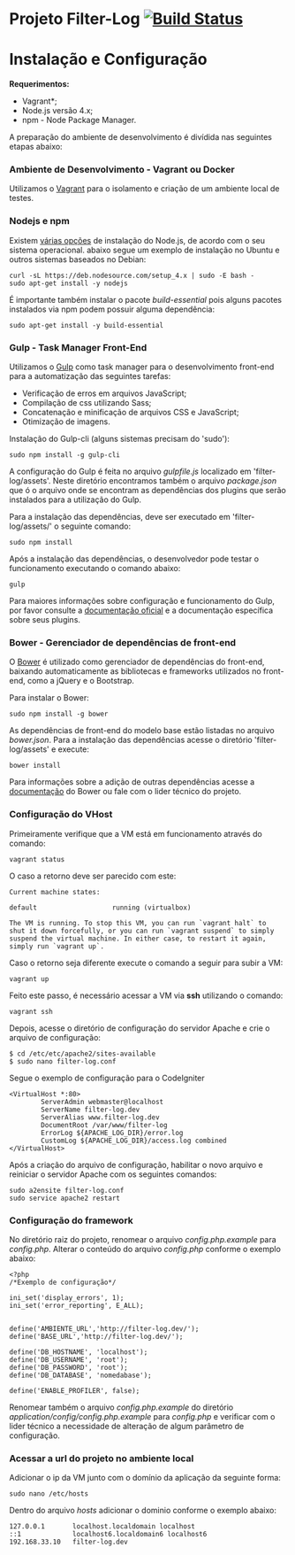 # Projeto Filter-Log [![Build Status](https://travis-ci.org/Jonnesbr/filter-log.svg?branch=master)](https://travis-ci.org/Jonnesbr/filter-log)

# Instalação e Configuração

**Requerimentos:**
* Vagrant*;
* Node.js versão 4.x;
* npm - Node Package Manager.

A preparação do ambiente de desenvolvimento é divídida nas seguintes etapas abaixo:

### Ambiente de Desenvolvimento - Vagrant ou Docker

Utilizamos o [Vagrant](https://www.vagrantup.com/) para o isolamento e criação de um ambiente local de testes.

### Nodejs e npm

Existem [várias opções](https://nodejs.org/en/download/package-manager/) de instalação do Node.js, de acordo com o seu sistema operacional. abaixo segue um exemplo de instalação no Ubuntu e outros sistemas baseados no Debian:
```
curl -sL https://deb.nodesource.com/setup_4.x | sudo -E bash -
sudo apt-get install -y nodejs
```
É importante também instalar o pacote *build-essential* pois alguns pacotes instalados via npm podem possuir alguma dependência:
```
sudo apt-get install -y build-essential
```

### Gulp - Task Manager Front-End

Utilizamos o [Gulp](http://gulpjs.com/) como task manager para o desenvolvimento front-end para a automatização das seguintes tarefas:
* Verificação de erros em arquivos JavaScript;
* Compilação de css utilizando Sass;
* Concatenação e minificação de arquivos CSS e JavaScript;
* Otimização de imagens.

Instalação do Gulp-cli (alguns sistemas precisam do 'sudo'):
```
sudo npm install -g gulp-cli
```
A configuração do Gulp é feita no arquivo *gulpfile.js* localizado em 'filter-log/assets'. Neste diretório encontramos também o arquivo *package.json* que ó o arquivo onde se encontram as dependências dos plugins que serão instalados para a utilização do Gulp.

Para a instalação das dependências, deve ser executado em 'filter-log/assets/' o seguinte comando:
```
sudo npm install
```  
Após a instalação das dependências, o desenvolvedor pode testar o funcionamento executando o comando abaixo:
```
gulp
```
Para maiores informações sobre configuração e funcionamento do Gulp, por favor consulte a [documentação oficial](https://github.com/gulpjs/gulp/blob/master/docs/getting-started.md) e a documentação específica sobre seus plugins.

### Bower - Gerenciador de dependências de front-end

O [Bower](https://bower.io/) é utilizado como gerenciador de dependências do front-end, baixando automaticamente as bibliotecas e frameworks utilizados no front-end, como a jQuery e o Bootstrap.

Para instalar o Bower:
```
sudo npm install -g bower
```
As dependências de front-end do modelo base estão listadas no arquivo *bower.json*. Para a instalação das dependências acesse o diretório 'filter-log/assets' e execute:
```
bower install
```
Para informações sobre a adição de outras dependências acesse a [documentação](https://bower.io/) do Bower ou fale com o lider técnico do projeto.

### Configuração do VHost

Primeiramente verifique que a VM está em funcionamento através do comando:
```
vagrant status
```
O caso a retorno deve ser parecido com este:
```
Current machine states:

default                   running (virtualbox)

The VM is running. To stop this VM, you can run `vagrant halt` to
shut it down forcefully, or you can run `vagrant suspend` to simply
suspend the virtual machine. In either case, to restart it again,
simply run `vagrant up`.

```
Caso o retorno seja diferente execute o comando a seguir para subir a VM:
```
vagrant up
```
Feito este passo, é necessário acessar a VM via **ssh** utilizando o comando:

```
vagrant ssh
```
Depois, acesse o diretório de configuração do servidor Apache e crie o arquivo de configuração:

```
$ cd /etc/etc/apache2/sites-available
$ sudo nano filter-log.conf
```
Segue o exemplo de configuração para o CodeIgniter

```
<VirtualHost *:80>
        ServerAdmin webmaster@localhost
        ServerName filter-log.dev
        ServerAlias www.filter-log.dev
        DocumentRoot /var/www/filter-log
        ErrorLog ${APACHE_LOG_DIR}/error.log
        CustomLog ${APACHE_LOG_DIR}/access.log combined
</VirtualHost>
```

Após a criação do arquivo de configuração, habilitar o novo arquivo e reiniciar o servidor Apache com os seguintes comandos:
```
sudo a2ensite filter-log.conf
sudo service apache2 restart
```

### Configuração do framework
No diretório raiz do projeto, renomear o arquivo *config.php.example* para *config.php*. Alterar o conteúdo do arquivo *config.php* conforme o exemplo abaixo:
```
<?php
/*Exemplo de configuração*/

ini_set('display_errors', 1);
ini_set('error_reporting', E_ALL);


define('AMBIENTE_URL','http://filter-log.dev/');
define('BASE_URL','http://filter-log.dev/');

define('DB_HOSTNAME', 'localhost');
define('DB_USERNAME', 'root');
define('DB_PASSWORD', 'root');
define('DB_DATABASE', 'nomedabase');

define('ENABLE_PROFILER', false);
```
Renomear também o arquivo *config.php.example* do diretório *application/config/config.php.example* para *config.php* e verificar com o lider técnico a necessidade de alteração de algum parâmetro de configuração.

### Acessar a url do projeto no ambiente local

Adicionar o ip da VM junto com o domínio da aplicação da seguinte forma:

```
sudo nano /etc/hosts
```
Dentro do arquivo *hosts* adicionar o dominio conforme o exemplo abaixo:
```
127.0.0.1       localhost.localdomain localhost
::1             localhost6.localdomain6 localhost6
192.168.33.10   filter-log.dev
```

